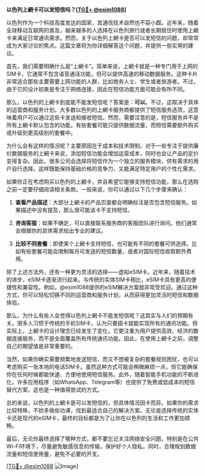 **以色列上網卡可以发短信吗？[[TG💪+ @esim1088](https://t.me/s/esim1088)]**

以色列作为一个科技高度发达的国家，其通信技术自然也不容小觑。近年来，随着全球移动互联网的普及，越来越多的人选择在以色列旅行或者长期居住时使用上網卡来满足日常通讯需求。然而，关于以色列上網卡是否可以发短信的问题，却常常成为大家讨论的焦点。这篇文章将为你详细解答这个问题，并提供一些实用的建议。

首先，我们需要明确什么是“上網卡”。简单来说，上網卡就是一种专门用于上网的SIM卡，它通常不包含语音通话功能，但可以提供高速的移动数据服务。这种卡片非常适合那些主要需要上网功能的人群，比如商务人士、学生或者旅游者。不过，由于它的设计初衷是专注于网络连接，因此在短信功能方面可能会有所不同。

那么，以色列的上網卡到底能不能发短信呢？答案是：**可以**。不过，这取决于具体的运营商和服务计划。大多数以色列的上網卡服务商都提供了短信服务选项，这意味着用户可以通过这些卡发送和接收短信。然而，需要注意的是，短信服务并不是所有上網卡默认包含的功能，有些套餐可能只提供数据流量，而短信需要额外购买或升级到更高级别的套餐中。

为什么会有这样的情况呢？主要原因在于成本和技术限制。对于一些专注于提供廉价数据服务的上網卡来说，添加短信功能会增加运营成本，同时也会让产品的定价变得复杂。因此，很多公司会选择将短信作为一个独立的服务模块，供有需求的用户自行选择。这样既能保持基础价格的竞争力，又能满足特定用户的个性化需求。

如果你正在考虑购买以色列的上網卡，并且希望它能够支持短信功能，那么在选购之前一定要仔细阅读相关条款。一般来说，你可以通过以下几个步骤来确认：

1. **查看产品描述**：大部分上網卡的产品页面都会明确标注是否包含短信服务。如果描述中没有提及，那么很可能该卡不支持短信。
   
2. **咨询客服**：如果不确定，可以直接联系服务商的客服团队进行询问。他们通常会根据你的具体需求给出专业的建议。

3. **比较不同套餐**：即使某个上網卡支持短信，也可能有不同的套餐可供选择。比如有些套餐可能会限制每月可发送的短信数量，或者对国际短信收取额外费用。

除了上述方法外，还有一种更为灵活的选择——虚拟eSIM卡。近年来，随着技术的进步，eSIM卡逐渐流行起来。与传统的实体SIM卡相比，eSIM卡具有更高的便捷性和兼容性。例如，@esim1088提供的eSIM解决方案就非常受欢迎。通过这种方式，你可以轻松切换不同的运营商和服务计划，从而获得更加灵活的短信和数据体验。

那么，为什么有些人会觉得以色列上網卡不能发短信呢？这其实与人们的预期有关。很多人习惯于传统的手机SIM卡，认为只要插卡就能实现所有的通讯功能。但实际上，上網卡的设计理念已经发生了变化，它更注重为用户提供高效、经济的数据连接服务，而不是全面覆盖所有传统通讯功能。因此，在使用上網卡之前，调整自己的期望值是非常重要的。

当然，如果你确实需要频繁地发送短信，而又不想被复杂的套餐规则困扰，也可以考虑购买一张本地的电话SIM卡。虽然这种方式可能会稍微麻烦一点，但它能确保你在任何时候都能快速、方便地使用短信服务。此外，随着智能手机功能的不断进化，许多应用程序（如WhatsApp、Telegram等）也提供了免费或低成本的短信替代方案，这也是一种值得尝试的方式。

总的来说，以色列的上網卡是可以发短信的，但具体情况因卡而异。如果你的需求比较特殊，不妨多做些功课，找到最适合自己的解决方案。无论是选择传统的实体卡还是现代的eSIM卡，最终的目标都是为了让你在以色列的生活和工作更加顺畅。

最后，无论你最终选择了哪种方式，都不要忘记关注网络安全问题。特别是在公共Wi-Fi环境下，尽量避免敏感信息的传输，保护好个人隐私。同时，合理规划数据流量和短信使用量，避免不必要的开支。

[[TG💪+ @esim1088](https://t.me/s/esim1088) ![Image](https://i.postimg.cc/4NQfJmqS/Snipaste-2025-05-13-00-14-12.png)]